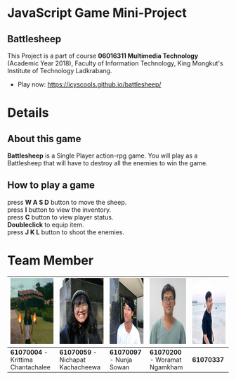 # JavaScript Game Mini-Project
## Battlesheep
This Project is a part of course __06016311 Multimedia Technology__ (Academic Year 2018), Faculty of Information Technology, King Mongkut's Institute of Technology Ladkrabang.
   * Play now: https://icyscools.github.io/battlesheep/

# Details
## About this game
__Battlesheep__ is a Single Player action-rpg game. You will play as a Battlesheep that will have to destroy all the enemies to win the game.
## How to play a game
press __W A S D__ button to move the sheep.<br />
press __I__ button to view the inventory.<br />
press __C__ button to view player status.<br />
__Doubleclick__ to equip item.<br />
press __J K L__ button to shoot the enemies.

# Team Member
| <img src="mb/syn.jpg" width="150px" height="150px"> | <img src="mb/pang.jpg" width="150px" height="150px"> | <img src="mb/sow.jpg" width="150px" height="150px"> | <img src="mb/icys.jpg" width="150px" height="150px"> | <img src="mb/kun.jpg" width="150px" height="150px"> |
|-----------------------------------------------------|------------------------------------------------------|-----------------------------------------------------|------------------------------------------------------|-----------------------------------------------------|
| __61070004__ - Krittima Chantachalee                | __61070059__ - Nichapat Kachacheewa                  | __61070097__ - Nunja Sowan                          | __61070200__ - Woramat Ngamkham                      | __61070337__                                        |
